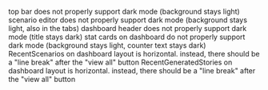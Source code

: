 top bar does not properly support dark mode  (background stays light)
scenario editor does not properly support dark mode  (background stays light, also in the tabs)
dashboard header does not properly support dark mode  (title stays dark)
stat cards on dashboard do not properly support dark mode  (background stays light, counter text stays dark)
RecentScenarios on dashboard layout is horizontal. instead, there should be a "line break" after the "view all" button
RecentGeneratedStories on dashboard layout is horizontal. instead, there should be a "line break" after the "view all" button
